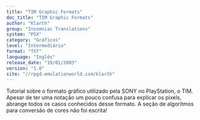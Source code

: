 ```yaml
---
title: "TIM Graphic Formats"
doc_title: "TIM Graphic Formats"
author: "Klarth"
group: "Insomniac Translations"
system: "PSX"
category: "Gráficos"
level: "Intermediário"
format: "TXT"
language: "Inglês"
release_date: "19/01/2003"
version: "1.0"
site: "//rpgd.emulationworld.com/klarth"
---
```

Tutorial sobre o formato gráfico utilizado pela SONY no PlayStation, o TIM. Apesar de ter uma notação um pouco confusa para explicar os pixels, abrange todos os casos conhecidos desse formato. A seção de algoritmos para conversão de cores não foi escrita!